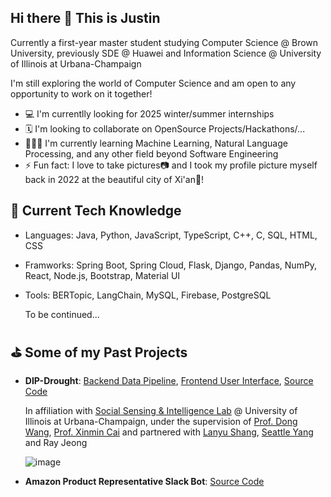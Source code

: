 ## Hi there 👋 This is Justin

Currently a first-year master student studying Computer Science @ Brown University, previously SDE @ Huawei and Information Science @ University of Illinois at Urbana-Champaign

I'm still exploring the world of Computer Science and am open to any opportunity to work on it together!

- 💻 I'm currentlly looking for 2025 winter/summer internships
- 🗓 I'm looking to collaborate on OpenSource Projects/Hackathons/...
- 👨🏻‍💻 I'm currently learning Machine Learning, Natural Language Processing, and any other field beyond Software Engineering
- ⚡️ Fun fact: I love to take pictures📷 and I took my profile picture myself back in 2022 at the beautiful city of Xi'an🌇!


## 🚀 Current Tech Knowledge

- Languages: Java, Python, JavaScript, TypeScript, C++, C, SQL, HTML, CSS
- Framworks: Spring Boot, Spring Cloud, Flask, Django, Pandas, NumPy, React, Node.js, Bootstrap, Material UI
- Tools: BERTopic, LangChain, MySQL, Firebase, PostgreSQL

  To be continued...

## ⛳️ Some of my Past Projects

- **DIP-Drought**: [Backend Data Pipeline](https://sslabgpu2.ischool.illinois.edu/), [Frontend User Interface](https://droughtweb.web.illinois.edu/), [Source Code](https://github.com/ShangLanyu/droughwebsite)

  In affiliation with [Social Sensing & Intelligence Lab](https://www.wangdong.org/sslab/index.html) @ University of Illinois at Urbana-Champaign, under the supervision of [Prof. Dong Wang](https://www.wangdong.org/), [Prof. Xinmin Cai](https://www.linkedin.com/in/ximing-cai-624a9a12/) and partnered with [Lanyu Shang](https://www.linkedin.com/in/shanglanyu/), [Seattle Yang](https://www.linkedin.com/in/ruozhen-yang/) and Ray Jeong

  ![image](https://github.com/user-attachments/assets/1b05defa-c936-45f9-ad9a-0dee7c223b96)

- **Amazon Product Representative Slack Bot**: [Source Code](https://github.com/JustinXre2020/ChatBot)


<!-- Hello From Github-->
